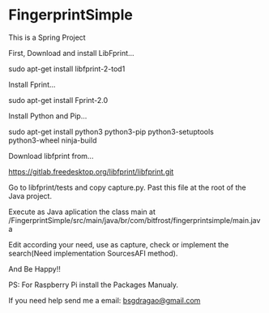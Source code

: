 # FingerprintSimple

This is a Spring Project

First, Download and install LibFprint...

sudo apt-get install libfprint-2-tod1
 
Install Fprint...

sudo apt-get install Fprint-2.0

Install Python and Pip...

sudo apt-get install python3 python3-pip python3-setuptools \
                       python3-wheel ninja-build
                       
Download libfprint from...

https://gitlab.freedesktop.org/libfprint/libfprint.git

Go to libfprint/tests and copy capture.py. Past this file at the root of the Java project.

Execute as Java aplication the class main at /FingerprintSimple/src/main/java/br/com/bitfrost/fingerprintsimple/main.java

Edit according your need, use as capture, check or implement the search(Need implementation SourcesAFI method). 

And Be Happy!!

PS: For Raspberry Pi install the Packages Manualy.

   If you need help send me a email: bsgdragao@gmail.com
                       

